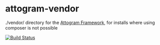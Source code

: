 # attogram-vendor
./vendor/ directory for the [Attogram Framework](https://github.com/attogram/attogram), for installs where using composer is not possible

[![Build Status](https://travis-ci.org/attogram/attogram-vendor.svg?branch=master)](https://travis-ci.org/attogram/attogram-vendor)
